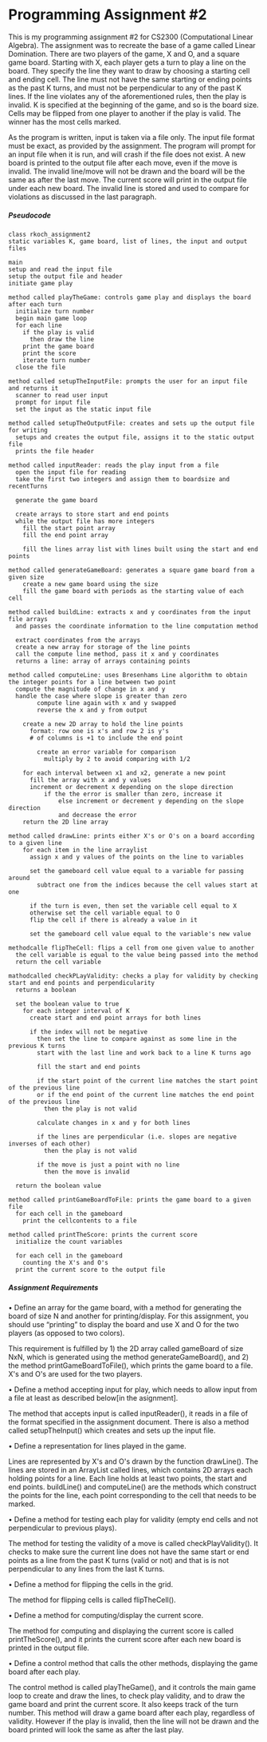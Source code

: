 <h1>Programming Assignment #2</h1>
<p>This is my programming assignment #2 for CS2300 (Computational Linear Algebra). The assignment was to recreate the base of a 
  game called Linear Domination. There are two players of the game, X and O, and a square game board. Starting with X, each player
  gets a turn to play a line on the board. They specify the line they want to draw by choosing a starting cell and ending cell. 
  The line must not have the same starting or ending points as the past K turns, and must not be perpendicular to any of the past
  K lines. If the line violates any of the aforementioned rules, then the play is invalid. K is specified at the beginning of the 
  game, and so is the board size. Cells may be flipped from one player to another if the play is valid. The winner has the most cells
  marked. </p>

<p> As the program is written, input is taken via a file only. The input file format must be exact, as provided by the assignment. The program 
  will prompt for an input file when it is run, and will crash if the file does not exist. A new board is printed to the output file after each 
  move, even if the move is invalid. The invalid line/move will not be drawn and the board will be the same as after the last move. The current 
  score will print in the output file under each new board. The invalid line is stored and used to compare for violations as discussed in the 
  last paragraph.</p>
  
 <h5>Pseudocode</h5>
 
    class rkoch_assignment2
    static variables K, game board, list of lines, the input and output files

    main
    setup and read the input file
    setup the output file and header
    initiate game play

    method called playTheGame: controls game play and displays the board after each turn
      initialize turn number
      begin main game loop
      for each line
        if the play is valid
          then draw the line
        print the game board
        print the score
        iterate turn number
      close the file

    method called setupTheInputFile: prompts the user for an input file and returns it
      scanner to read user input
      prompt for input file
      set the input as the static input file

    method called setupTheOutputFile: creates and sets up the output file for writing
      setups and creates the output file, assigns it to the static output file
      prints the file header

    method called inputReader: reads the play input from a file
      open the input file for reading
      take the first two integers and assign them to boardsize and recentTurns

      generate the game board

      create arrays to store start and end points
      while the output file has more integers
        fill the start point array
        fill the end point array

        fill the lines array list with lines built using the start and end points

    method called generateGameBoard: generates a square game board from a given size
        create a new game board using the size
        fill the game board with periods as the starting value of each cell

    method called buildLine: extracts x and y coordinates from the input file arrays 
      and passes the coordinate information to the line computation method

      extract coordinates from the arrays
      create a new array for storage of the line points
      call the compute line method, pass it x and y coordinates
      returns a line: array of arrays containing points

    method called computeLine: uses Bresenhams Line algorithm to obtain the integer points for a line between two point
      compute the magnitude of change in x and y
      handle the case where slope is greater than zero 
            compute line again with x and y swapped
            reverse the x and y from output

        create a new 2D array to hold the line points
          format: row one is x's and row 2 is y's
          # of columns is +1 to include the end point

            create an error variable for comparison
              multiply by 2 to avoid comparing with 1/2

        for each interval between x1 and x2, generate a new point
          fill the array with x and y values
          increment or decrement x depending on the slope direction
              if the the error is smaller than zero, increase it
                  else increment or decrement y depending on the slope direction
                  and decrease the error
        return the 2D line array

    method called drawLine: prints either X's or O's on a board according to a given line
        for each item in the line arraylist
          assign x and y values of the points on the line to variables

          set the gameboard cell value equal to a variable for passing around
            subtract one from the indices because the cell values start at one

          if the turn is even, then set the variable cell equal to X
          otherwise set the cell variable equal to O
          flip the cell if there is already a value in it

          set the gameboard cell value equal to the variable's new value

    methodcalle flipTheCell: flips a cell from one given value to another
      the cell variable is equal to the value being passed into the method
      return the cell variable

    mathodcalled checkPLayValidity: checks a play for validity by checking start and end points and perpendicularity
      returns a boolean

      set the boolean value to true
        for each integer interval of K
          create start and end point arrays for both lines

          if the index will not be negative
            then set the line to compare against as some line in the previous K turns
            start with the last line and work back to a line K turns ago

            fill the start and end points

            if the start point of the current line matches the start point of the previous line
            or if the end point of the current line matches the end point of the previous line
              then the play is not valid

            calculate changes in x and y for both lines

            if the lines are perpendicular (i.e. slopes are negative inverses of each other)
              then the play is not valid

            if the move is just a point with no line
              then the move is invalid

      return the boolean value

    method called printGameBoardToFile: prints the game board to a given file
      for each cell in the gameboard
        print the cellcontents to a file

    method called printTheScore: prints the current score
      initialize the count variables

      for each cell in the gameboard
        counting the X's and O's
      print the current score to the output file
    
<h5> Assignment Requirements </h5>
<p> • Define an array for the game board, with a method for generating the board of size N and another for printing/display. 
  For this assignment, you should use “printing” to display the board and use X and O for the two players (as opposed to two colors).
  
  This requirement is fulfilled by 1) the 2D array called gameBoard of size NxN, which is generated using the method generateGameBoard(), and
  2) the method printGameBoardToFile(), which prints the game board to a file. X's and O's are used for the two players. 
 
• Define a method accepting input for play, which needs to allow input from a file at least as described below[in the asignment].
  
  The method that accepts input is called inputReader(), it reads in a file of the format specified in the assignment document.
  There is also a method called setupTheInput() which creates and sets up the input file.
  
• Define a representation for lines played in the game.
  
  Lines are represented by X's and O's drawn by the function drawLine(). The lines are stored in an ArrayList called lines, which contains 2D arrays each
  holding points for a line. Each line holds at least two points, the start and end points. buildLine() and computeLine() are the methods which construct
  the points for the line, each point corresponding to the cell that needs to be marked.
  
• Define a method for testing each play for validity (empty end cells and not perpendicular to previous plays).
  
  The method for testing the validity of a move is called checkPlayValidity(). It checks to make sure the current line does not have the 
  same start or end points as a line from the past K turns (valid or not) and that is is not perpendicular to any lines from the last K turns.
  
• Define a method for flipping the cells in the grid.
  
  The method for flipping cells is called flipTheCell().
  
• Define a method for computing/display the current score.
  
  The method for computing and displaying the current score is called printTheScore(), and it prints the current score after each new board is printed
  in the output file.
  
• Define a control method that calls the other methods, displaying the game board after each play. 

  The control method is called playTheGame(), and it controls the main game loop to create and draw the lines, to check play validity, and to draw the 
  game board and print the current score. It also keeps track of the turn number. This method will draw a game board after each play, regardless of 
  validity. However if the play is invalid, then the line will not be drawn and the board printed will look the same as after the last play. </p>

